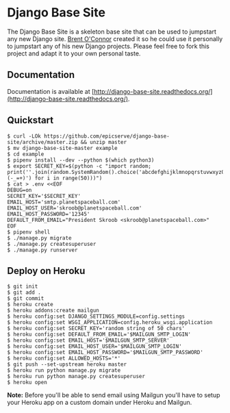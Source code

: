 Django Base Site
================

The Django Base Site is a skeleton base site that can be used to jumpstart any
new Django site. [Brent O'Connor](http://twitter.com/epicserve/) created it so
he could use it personally to jumpstart any of his new Django projects. Please
feel free to fork this project and adapt it to your own personal taste.


Documentation
-------------

Documentation is available at [http://django-base-site.readthedocs.org/](http://django-base-site.readthedocs.org/).


Quickstart
----------

    $ curl -LOk https://github.com/epicserve/django-base-site/archive/master.zip && unzip master
    $ mv django-base-site-master example
    $ cd example
    $ pipenv install --dev --python $(which python3)
    $ export SECRET_KEY=$(python -c "import random; print(''.join(random.SystemRandom().choice('abcdefghijklmnopqrstuvwxyz0123456789%^&*(-_=+)') for i in range(50)))")
    $ cat > .env <<EOF
    DEBUG=on
    SECRET_KEY='$SECRET_KEY'
    EMAIL_HOST='smtp.planetspaceball.com'
    EMAIL_HOST_USER='skroob@planetspaceball.com'
    EMAIL_HOST_PASSWORD='12345'
    DEFAULT_FROM_EMAIL="President Skroob <skroob@planetspaceball.com>"
    EOF
    $ pipenv shell
    $ ./manage.py migrate
    $ ./manage.py createsuperuser
    $ ./manage.py runserver


Deploy on Heroku
----------------

    $ git init
    $ git add .
    $ git commit
    $ heroku create
    $ heroku addons:create mailgun
    $ heroku config:set DJANGO_SETTINGS_MODULE=config.settings
    $ heroku config:set WSGI_APPLICATION=config.heroku_wsgi.application
    $ heroku config:set SECRET_KEY='random string of 50 chars'
    $ heroku config:set DEFAULT_FROM_EMAIL='$MAILGUN_SMTP_LOGIN'
    $ heroku config:set EMAIL_HOST='$MAILGUN_SMTP_SERVER'
    $ heroku config:set EMAIL_HOST_USER='$MAILGUN_SMTP_LOGIN'
    $ heroku config:set EMAIL_HOST_PASSWORD='$MAILGUN_SMTP_PASSWORD'
    $ heroku config:set ALLOWED_HOSTS='*'
    $ git push --set-upstream heroku master
    $ heroku run python manage.py migrate
    $ heroku run python manage.py createsuperuser
    $ heroku open

**Note:**
Before you'll be able to send email using Mailgun you'll have to setup
your Heroku app on a custom domain under Heroku and Mailgun.
